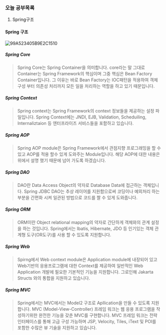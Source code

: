 ### 오늘 공부목록
1. Spring구조

#### Spring 구조
![99A523405B9E2C1510](https://user-images.githubusercontent.com/51444580/100963434-acb03780-3569-11eb-8baa-f52430b1d37d.png)<br/>

##### Spring Core
>Spring Core는 Spring Container을 의미합니다. core라는 말 그대로 Container는 Spring Framework의 핵심이며 그중 핵심은 Bean Factory Container입니다.  그 이유는 바로 Bean Factory는 IOC패턴을 적용하여 객체 구성 부터 의존성 처리까지 모든 일을 처리하는 역할을 하고 있기 때문입니다.

##### Spring Context
>Spring context는 Spring Framework의 context 정보들을 제공하는 설정 파일입니다. Spring Context에는 JNDI, EJB, Validation, Scheduiling, Internaliztaion 등 엔터프라이즈 서비스들을 포함하고 있습니다.

##### Spring AOP
>Spring AOP module은 Spring Framework에서 관점지향 프로그래밍을 할 수 있고 AOP를 적용 할수 있게 도와주는 Module입니다. 해당 AOP에 대한 내용은 위에서 설명 했기 때문에 넘어 가도록 하겠습니다.

##### Spring DAO
>DAO란 Data Access Object의 약자로 Database Data에 접근하는 객체입니다. Spring JDBC DAO는 추상 레이어를 지원함으로써 코딩이나 예외처리 하는 부분을 간편화 시켜 일관된 방법으로 코드를 짤 수 있게 도와줍니다.

##### Spring ORM
>ORM이란 Object relational mapping의 약자로 간단하게 객체와의 관계 설정을 하는 것입니다. Spring에서는 Ibatis, Hibernate, JDO 등 인기있는 객체 관계형 도구(OR도구)를 사용 할 수 있도록 지원합니다.

##### Spring Web
>Spirng에서 Web context module은 Application module에 내장되어 있고 Web기반의 응용프로그램에 대한 Context를 제공하여 일반적인 Web Application 개발에 필요한 기본적인 기능을 지원합니다. 그로인해 Jakarta Structs 와의 통합을 지원하고 있습니다.

##### Spring MVC
>Spring에서는 MVC에서는 Model2 구조로 Apllication을 만들 수 있도록 지원합니다. MVC (Model-View-Controller) 프레임 워크는 웹 응용 프로그램을 작성하기위한 완전한 기능을 갖춘 MVC를 구현합니다. MVC 프레임 워크는 전략 인터페이스를 통해 고급 구성 가능하며 JSP, Velocity, Tiles, iText 및 POI를 포함한 수많은 뷰 기술을 지원하고 있습니다.
